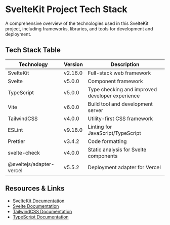 # SvelteKit Project Tech Stack

A comprehensive overview of the technologies used in this SvelteKit project, including frameworks, libraries, and tools for development and deployment.

## Tech Stack Table

| Technology | Version | Description |
|------------|---------|-------------|
| SvelteKit | v2.16.0 | Full-stack web framework |
| Svelte | v5.0.0 | Component framework |
| TypeScript | v5.0.0 | Type checking and improved developer experience |
| Vite | v6.0.0 | Build tool and development server |
| TailwindCSS | v4.0.0 | Utility-first CSS framework |
| ESLint | v9.18.0 | Linting for JavaScript/TypeScript |
| Prettier | v3.4.2 | Code formatting |
| svelte-check | v4.0.0 | Static analysis for Svelte components |
| @sveltejs/adapter-vercel | v5.5.2 | Deployment adapter for Vercel |

## Resources & Links
- [SvelteKit Documentation](https://kit.svelte.dev/docs)
- [Svelte Documentation](https://svelte.dev/docs)
- [TailwindCSS Documentation](https://tailwindcss.com/docs)
- [TypeScript Documentation](https://www.typescriptlang.org/docs/)
